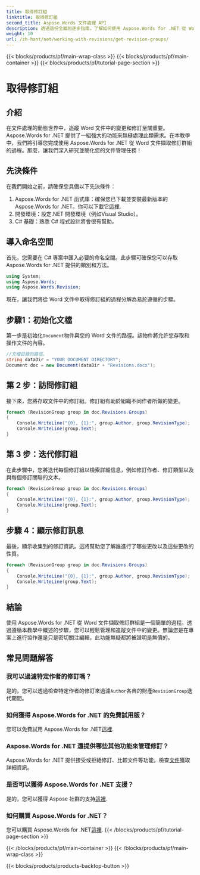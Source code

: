 ```yaml
---
title: 取得修訂組
linktitle: 取得修訂組
second_title: Aspose.Words 文件處理 API
description: 透過這份全面的逐步指南，了解如何使用 Aspose.Words for .NET 從 Word 文件中擷取修訂群組。非常適合文件管理。
weight: 10
url: /zh-hant/net/working-with-revisions/get-revision-groups/
---
```


{{< blocks/products/pf/main-wrap-class >}}
{{< blocks/products/pf/main-container >}}
{{< blocks/products/pf/tutorial-page-section >}}

# 取得修訂組

## 介紹

在文件處理的動態世界中，追蹤 Word 文件中的變更和修訂至關重要。 Aspose.Words for .NET 提供了一組強大的功能來無縫處理此類需求。在本教學中，我們將引導您完成使用 Aspose.Words for .NET 從 Word 文件擷取修訂群組的過程。那麼，讓我們深入研究並簡化您的文件管理任務！

## 先決條件

在我們開始之前，請確保您具備以下先決條件：

1.  Aspose.Words for .NET 函式庫：確保您已下載並安裝最新版本的 Aspose.Words for .NET。你可以下載它[這裡](https://releases.aspose.com/words/net/).
2. 開發環境：設定.NET 開發環境（例如Visual Studio）。
3. C# 基礎：熟悉 C# 程式設計將會很有幫助。

## 導入命名空間

首先，您需要在 C# 專案中匯入必要的命名空間。此步驟可確保您可以存取 Aspose.Words for .NET 提供的類別和方法。

```csharp
using System;
using Aspose.Words;
using Aspose.Words.Revision;
```

現在，讓我們將從 Word 文件中取得修訂組的過程分解為易於遵循的步驟。

## 步驟1：初始化文檔

第一步是初始化`Document`物件與您的 Word 文件的路徑。該物件將允許您存取和操作文件的內容。

```csharp
//文檔目錄的路徑。
string dataDir = "YOUR DOCUMENT DIRECTORY";
Document doc = new Document(dataDir + "Revisions.docx");
```

## 第 2 步：訪問修訂組

接下來，您將存取文件中的修訂組。修訂組有助於組織不同作者所做的變更。

```csharp
foreach (RevisionGroup group in doc.Revisions.Groups)
{
    Console.WriteLine("{0}, {1}:", group.Author, group.RevisionType);
    Console.WriteLine(group.Text);
}
```

## 第 3 步：迭代修訂組

在此步驟中，您將迭代每個修訂組以檢索詳細信息，例如修訂作者、修訂類型以及與每個修訂關聯的文本。

```csharp
foreach (RevisionGroup group in doc.Revisions.Groups)
{
    Console.WriteLine("{0}, {1}:", group.Author, group.RevisionType);
    Console.WriteLine(group.Text);
}
```

## 步驟 4：顯示修訂訊息

最後，顯示收集到的修訂資訊。這將幫助您了解誰進行了哪些更改以及這些更改的性質。

```csharp
foreach (RevisionGroup group in doc.Revisions.Groups)
{
    Console.WriteLine("{0}, {1}:", group.Author, group.RevisionType);
    Console.WriteLine(group.Text);
}
```

## 結論

使用 Aspose.Words for .NET 從 Word 文件擷取修訂群組是一個簡單的過程。透過遵循本教學中概述的步驟，您可以輕鬆管理和追蹤文件中的變更。無論您是在專案上進行協作還是只是密切關注編輯，此功能無疑都將被證明是無價的。

## 常見問題解答

### 我可以過濾特定作者的修訂嗎？

是的，您可以透過檢查特定作者的修訂來過濾`Author`各自的財產`RevisionGroup`迭代期間。

### 如何獲得 Aspose.Words for .NET 的免費試用版？

您可以免費試用 Aspose.Words for .NET[這裡](https://releases.aspose.com/).

### Aspose.Words for .NET 還提供哪些其他功能來管理修訂？

 Aspose.Words for .NET 提供接受或拒絕修訂、比較文件等功能。檢查[文件](https://reference.aspose.com/words/net/)獲取詳細資訊。

### 是否可以獲得 Aspose.Words for .NET 支援？

是的，您可以獲得 Aspose 社群的支持[這裡](https://forum.aspose.com/c/words/8).

### 如何購買 Aspose.Words for .NET？

您可以購買 Aspose.Words for .NET[這裡](https://purchase.aspose.com/buy).
{{< /blocks/products/pf/tutorial-page-section >}}

{{< /blocks/products/pf/main-container >}}
{{< /blocks/products/pf/main-wrap-class >}}

{{< blocks/products/products-backtop-button >}}
